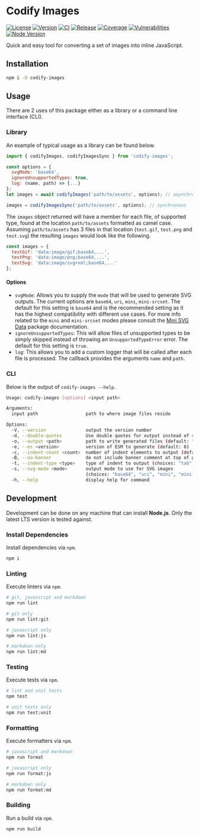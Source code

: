 # Codify Images

[![License][License Badge]](LICENSE)
[![Version][Version Badge]][Version Package]
[![CI][CI Badge]][CI Workflow]
[![Release][Release Badge]][Release Workflow]
[![Coverage][Coverage Badge]][Coverage Report]
[![Vulnerabilities][Vulnerabilities Badge]][Vulnerabilities Report]
[![Node Version][Node Version Badge]](package.json#L45)

Quick and easy tool for converting a set of images into inline JavaScript.

## Installation

```sh
npm i -D codify-images
```

## Usage

There are 2 uses of this package either as a library or a command line interface
(CLI).

### Library

An example of typical usage as a library can be found below.

```js
import { codifyImages, codifyImagesSync } from 'codify-images';

const options = {
  svgMode: 'base64',
  ignoreUnsupportedTypes: true,
  log: (name, path) => {...}
};
let images = await codifyImages('path/to/assets', options); // asynchronous

images = codifyImagesSync('path/to/assets', options); // synchronous
```

The `images` object returned will have a member for each file, of supported
type, found at the location `path/to/assets` formatted as camel case. Assuming
`path/to/assets` has 3 files in that location (`test.gif`, `test.png` and
`test.svg`) the resulting `images` would look like the following.

```js
const images = {
  testGif: 'data:image/gif;base64,...',
  testPng: 'data:image/png;base64,...',
  testSvg: 'data:image/svg+xml;base64,...'
};
```

#### Options

* `svgMode`: Allows you to supply the `mode` that will be used to generate SVG
  outputs. The current options are `base64`, `uri`, `mini`, `mini-srcset`. The
  default for this setting is `base64` and is the recommended setting as it has
  the highest compatibility with different use cases. For more info related to
  the `mini` and `mini-srcset` modes please consult the [Mini SVG Data] package
  documentation.
* `ignoreUnsupportedTypes`: This will allow files of unsupported types to be
  simply skipped instead of throwing an `UnsupportedTypeError` error. The
  default for this setting is `true`.
* `log`: This allows you to add a custom logger that will be called after each
  file is processed. The callback provides the arguments `name` and `path`.

### CLI

Below is the output of `codify-images --help`.

```sh
Usage: codify-images [options] <input path>

Arguments:
  input path                  path to where image files reside

Options:
  -V, --version               output the version number
  -d, --double-quotes         Use double quotes for output instead of single quotes (default: false)
  -o, --output <path>         path to write generated files (default: "generated")
  -e, --es <version>          version of ESM to generate (default: 6)
  -c, --indent-count <count>  number of indent elements to output (default: 1)
  -B, --no-banner             do not include banner comment at top of generated file
  -t, --indent-type <type>    type of indent to output (choices: "tab", "space", default: "tab")
  -s, --svg-mode <mode>       output mode to use for SVG images
                              (choices: "base64", "uri", "mini", "mini-srcset", default: "base64")
  -h, --help                  display help for command
```

## Development

Development can be done on any machine that can install **Node.js**. Only the
latest LTS version is tested against.

### Install Dependencies

Install dependencies via `npm`.

```sh
npm i
```

### Linting

Execute linters via `npm`.

```sh
# git, javascript and markdown
npm run lint

# git only
npm run lint:git

# javascript only
npm run lint:js

# markdown only
npm run lint:md
```

### Testing

Execute tests via `npm`.

```sh
# lint and unit tests
npm test

# unit tests only
npm run test:unit
```

### Formatting

Execute formatters via `npm`.

```sh
# javascript and markdown
npm run format

# javascript only
npm run format:js

# markdown only
npm run format:md
```

### Building

Run a build via `npm`.

```sh
npm run build
```

<!-- links -->
[License Badge]: https://img.shields.io/github/license/devpow112/codify-images?label=License
[Version Badge]: https://img.shields.io/npm/v/codify-images?label=Version
[Version Package]: https://www.npmjs.com/codify-images
[Node Version Badge]: https://img.shields.io/node/v/codify-images
[CI Badge]: https://github.com/devpow112/codify-images/actions/workflows/ci.yml/badge.svg?branch=main
[CI Workflow]: https://github.com/devpow112/codify-images/actions/workflows/ci.yml?query=branch%3Amain
[Release Badge]: https://github.com/devpow112/codify-images/actions/workflows/release.yml/badge.svg?branch=main
[Release Workflow]: https://github.com/devpow112/codify-images/actions/workflows/release.yml?query=branch%3Amain
[Coverage Badge]: https://img.shields.io/coveralls/github/devpow112/codify-images/main?label=Coverage
[Coverage Report]: https://coveralls.io/github/devpow112/codify-images?branch=main
[Vulnerabilities Badge]: https://img.shields.io/snyk/vulnerabilities/github/devpow112/codify-images?label=Vulnerabilities
[Vulnerabilities Report]: https://snyk.io/test/github/devpow112/codify-images
[Mini SVG Data]: https://www.npmjs.com/package/mini-svg-data-uri
